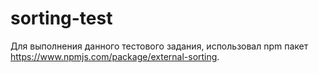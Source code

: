# sorting-test

Для выполнения данного тестового задания, использовал npm пакет https://www.npmjs.com/package/external-sorting.


